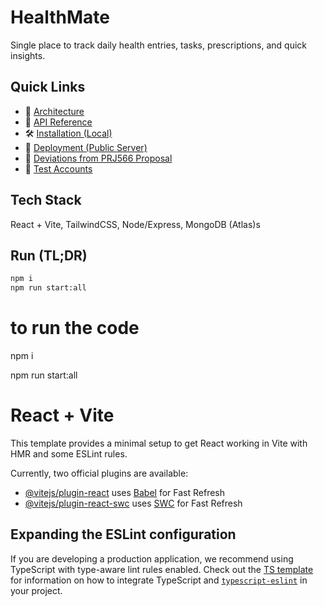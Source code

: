
# HealthMate

Single place to track daily health entries, tasks, prescriptions, and quick insights.

## Quick Links

- 📄 [Architecture](docs/ARCHITECTURE.md)
- 🔌 [API Reference](docs/API.md)
- 🛠️ [Installation (Local)](docs/INSTALL.md)
- 🚀 [Deployment (Public Server)](docs/DEPLOY.md)
- 🔁 [Deviations from PRJ566 Proposal](docs/DEVIATIONS.md)
- 👤 [Test Accounts](docs/TEST_ACCOUNTS.md)

## Tech Stack

React + Vite, TailwindCSS, Node/Express, MongoDB (Atlas)s

## Run (TL;DR)

```bash
npm i
npm run start:all
```
# to run the code

npm i

npm run start:all

# React + Vite

This template provides a minimal setup to get React working in Vite with HMR and some ESLint rules.

Currently, two official plugins are available:

- [@vitejs/plugin-react](https://github.com/vitejs/vite-plugin-react/blob/main/packages/plugin-react) uses [Babel](https://babeljs.io/) for Fast Refresh
- [@vitejs/plugin-react-swc](https://github.com/vitejs/vite-plugin-react/blob/main/packages/plugin-react-swc) uses [SWC](https://swc.rs/) for Fast Refresh

## Expanding the ESLint configuration

If you are developing a production application, we recommend using TypeScript with type-aware lint rules enabled. Check out the [TS template](https://github.com/vitejs/vite/tree/main/packages/create-vite/template-react-ts) for information on how to integrate TypeScript and [`typescript-eslint`](https://typescript-eslint.io) in your project.

